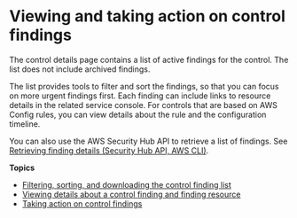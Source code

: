 # Viewing and taking action on control findings<a name="securityhub-control-manage-findings"></a>

The control details page contains a list of active findings for the control\. The list does not include archived findings\.

The list provides tools to filter and sort the findings, so that you can focus on more urgent findings first\. Each finding can include links to resource details in the related service console\. For controls that are based on AWS Config rules, you can view details about the rule and the configuration timeline\.

You can also use the AWS Security Hub API to retrieve a list of findings\. See [Retrieving finding details \(Security Hub API, AWS CLI\)](finding-retrieve-api-cli.md)\.

**Topics**
+ [Filtering, sorting, and downloading the control finding list](control-finding-list.md)
+ [Viewing details about a control finding and finding resource](control-finding-resource-details.md)
+ [Taking action on control findings](control-finding-take-action.md)